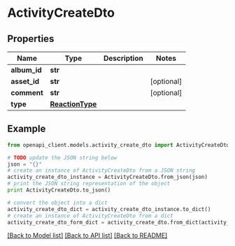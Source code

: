 # ActivityCreateDto


## Properties
Name | Type | Description | Notes
------------ | ------------- | ------------- | -------------
**album_id** | **str** |  | 
**asset_id** | **str** |  | [optional] 
**comment** | **str** |  | [optional] 
**type** | [**ReactionType**](ReactionType.md) |  | 

## Example

```python
from openapi_client.models.activity_create_dto import ActivityCreateDto

# TODO update the JSON string below
json = "{}"
# create an instance of ActivityCreateDto from a JSON string
activity_create_dto_instance = ActivityCreateDto.from_json(json)
# print the JSON string representation of the object
print ActivityCreateDto.to_json()

# convert the object into a dict
activity_create_dto_dict = activity_create_dto_instance.to_dict()
# create an instance of ActivityCreateDto from a dict
activity_create_dto_form_dict = activity_create_dto.from_dict(activity_create_dto_dict)
```
[[Back to Model list]](../README.md#documentation-for-models) [[Back to API list]](../README.md#documentation-for-api-endpoints) [[Back to README]](../README.md)


